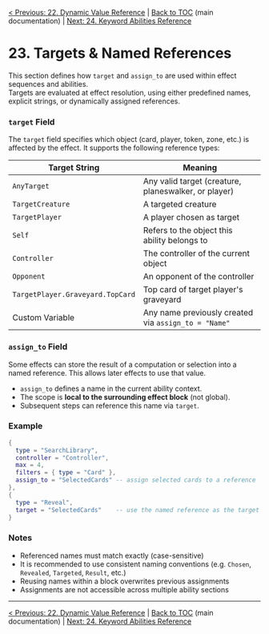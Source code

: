 [< Previous: 22. Dynamic Value Reference](22_dynamic_value_reference.md) | [Back to TOC](../README.md) (main documentation) | [Next: 24. Keyword Abilities Reference](24_keyword_abilities_reference.md)

# 23. Targets & Named References

This section defines how `target` and `assign_to` are used within effect sequences and abilities.  
Targets are evaluated at effect resolution, using either predefined names, explicit strings, or dynamically assigned references.

### `target` Field

The `target` field specifies which object (card, player, token, zone, etc.) is affected by the effect. It supports the following reference types:

| Target String                    | Meaning                                              |
| -------------------------------- | ---------------------------------------------------- |
| `AnyTarget`                      | Any valid target (creature, planeswalker, or player) |
| `TargetCreature`                 | A targeted creature                                  |
| `TargetPlayer`                   | A player chosen as target                            |
| `Self`                           | Refers to the object this ability belongs to         |
| `Controller`                     | The controller of the current object                 |
| `Opponent`                       | An opponent of the controller                        |
| `TargetPlayer.Graveyard.TopCard` | Top card of target player's graveyard                |
| Custom Variable                  | Any name previously created via `assign_to = "Name"` |

### `assign_to` Field

Some effects can store the result of a computation or selection into a named reference. This allows later effects to use that value.

- `assign_to` defines a name in the current ability context.
- The scope is **local to the surrounding effect block** (not global).
- Subsequent steps can reference this name via `target`.

### Example

```lua
{
  type = "SearchLibrary",
  controller = "Controller",
  max = 4,
  filters = { type = "Card" },
  assign_to = "SelectedCards" -- assign selected cards to a reference
},
{
  type = "Reveal",
  target = "SelectedCards"    -- use the named reference as the target
}
```

### Notes

- Referenced names must match exactly (case-sensitive)
- It is recommended to use consistent naming conventions (e.g. `Chosen`, `Revealed`, `Targeted`, `Result`, etc.)
- Reusing names within a block overwrites previous assignments
- Assignments are not accessible across multiple ability sections

---

[< Previous: 22. Dynamic Value Reference](22_dynamic_value_reference.md) | [Back to TOC](../README.md) (main documentation) | [Next: 24. Keyword Abilities Reference](24_keyword_abilities_reference.md)
